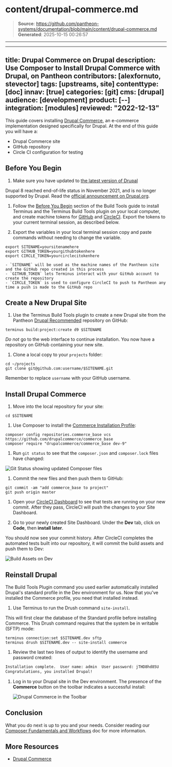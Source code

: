 # content/drupal-commerce.md

> **Source**: https://github.com/pantheon-systems/documentation/blob/main/content/drupal-commerce.md
> **Generated**: 2025-10-15 00:26:57

---

---
title: Drupal Commerce on Drupal
description: Use Composer to Install Drupal Commerce with Drupal, on Pantheon
contributors: [alexfornuto, stevector]
tags: [upstreams, site]
contenttype: [doc]
innav: [true]
categories: [git]
cms: [drupal]
audience: [development]
product: [--]
integration: [modules]
reviewed: "2022-12-13"
---

This guide covers installing [Drupal Commerce](https://drupalcommerce.org/), an e-commerce implementation designed specifically for Drupal. At the end of this guide you will have a:

- Drupal Commerce site
- GitHub repository
- Circle CI configuration for testing

## Before You Begin

1. Make sure you have updated to [the latest version of Drupal](/drupal#about-drupal)

  <Alert title="Note"  type="info" >

  Drupal 8 reached end-of-life status in November 2021, and is no longer supported by Drupal. Read the [official announcement on Drupal.org](https://www.drupal.org/psa-2021-06-29).

  </Alert>

1. Follow the [Before You Begin](/guides/build-tools/create-project/#prerequisites) section of the Build Tools guide to install Terminus and the Terminus Build Tools plugin on your local computer, and create machine tokens for [GitHub](https://help.github.com/articles/creating-an-access-token-for-command-line-use) and [CircleCI](https://circleci.com/account/api). Export the tokens to your current terminal session, as described below.

1. Export the variables in your local terminal session copy and paste commands without needing to change the variable.

  ```bash{promptUser: user}
  export SITENAME=yoursitenamehere
  export GITHUB_TOKEN=yourgithubtokenhere
  export CIRCLE_TOKEN=yourcirclecitokenhere
  ```

    - `SITENAME` will be used as the machine names of the Pantheon site and the GitHub repo created in this process
    - `GITHUB_TOKEN` lets Terminus interact with your GitHub account to create the repository
    - `CIRCLE_TOKEN` is used to configure CircleCI to push to Pantheon any time a push is made to the GitHub repo

## Create a New Drupal Site

1. Use the Terminus Build Tools plugin to create a new Drupal site from the Pantheon [Drupal Recommended](https://github.com/pantheon-upstreams/drupal-composer-managed) repository on GitHub:

 ```bash{promptUser: user}
 terminus build:project:create d9 $SITENAME
 ```

*Do not* go to the web interface to continue installation. You now have a repository on GitHub containing your new site.

1. Clone a local copy to your `projects` folder:

 ```bash{promptUser: user}
 cd ~/projects
 git clone git@github.com:username/$SITENAME.git
 ```

 Remember to replace `username` with your GitHub username.

## Install Drupal Commerce

1. Move into the local repository for your site:

  ```bash{promptUser: user}
  cd $SITENAME
  ```

1. Use Composer to install the [Commerce Installation Profile](https://github.com/drupalcommerce/commerce_base):

  ```bash{promptUser: user}
  composer config repositories.commerce_base vcs https://github.com/drupalcommerce/commerce_base
  composer require "drupalcommerce/commerce_base dev-9"
  ```

1. Run `git status` to see that the `composer.json` and `composer.lock` files have changed:

  ![Git Status showing updated Composer files](../images/guides/drupal-9-commerce/git-status.png)

1. Commit the new files and then push them to GitHub:

  ```bash{promptUser: user}
  git commit -am "add commerce_base to project"
  git push origin master
  ```

1. Open your [CircleCI Dashboard](https://circleci.com/dashboard) to see that tests are running on your new commit. After they pass, CircleCI will push the changes to your Site Dashboard.

1. Go to your newly created Site Dashboard. Under the <Icon icon="wrench" /> **Dev** tab, click on <Icon icon="code" /> **Code**, then **install later**.

  You should now see your commit history. After CircleCI completes the automated tests built into our repository, it will commit the build assets and push them to Dev:

  ![Build Assets on Dev](../images/guides/drupal-9-commerce/build-assets.png)

## Reinstall Drupal

The Build Tools Plugin command you used earlier automatically installed Drupal's standard profile in the Dev environment for us. Now that you've installed the Commerce profile, you need that installed instead.

1. Use Terminus to run the Drush command `site-install`.

  This will first clear the database of the Standard profile before installing Commerce. This Drush command requires that the system be in writable (SFTP) mode:

  ```bash{promptUser: user}
  terminus connection:set $SITENAME.dev sftp
  terminus drush $SITENAME.dev -- site-install commerce
  ```

1. Review the last two lines of output to identify the username and password created:

  ```bash
  Installation complete.  User name: admin  User password: jTHD8hd85U         [ok]
  Congratulations, you installed Drupal!                                  [status]
  ```

1. Log in to your Drupal site in the Dev environment. The presence of the **Commerce** button on the toolbar indicates a successful install:

    ![Drupal Commerce in the Toolbar](../images/guides/drupal-9-commerce/commerce-button.png)

## Conclusion

What you do next is up to you and your needs. Consider reading our [Composer Fundamentals and Workflows](/guides/composer) doc for more information.

## More Resources

- [Drupal Commerce](https://drupalcommerce.org/)
